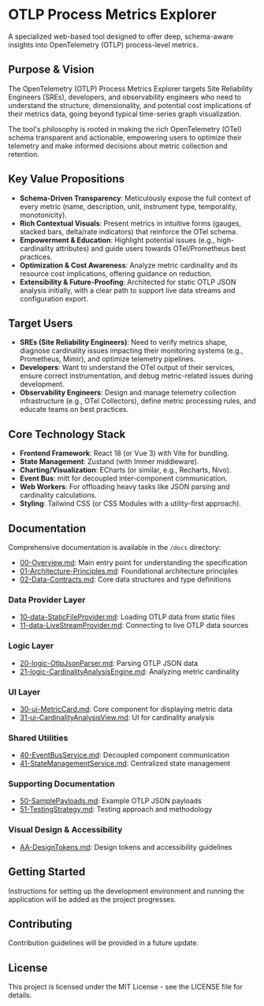 # OTLP Process Metrics Explorer

A specialized web-based tool designed to offer deep, schema-aware insights into OpenTelemetry (OTLP) process-level metrics.

## Purpose & Vision

The OpenTelemetry (OTLP) Process Metrics Explorer targets Site Reliability Engineers (SREs), developers, and observability engineers who need to understand the structure, dimensionality, and potential cost implications of their metrics data, going beyond typical time-series graph visualization.

The tool's philosophy is rooted in making the rich OpenTelemetry (OTel) schema transparent and actionable, empowering users to optimize their telemetry and make informed decisions about metric collection and retention.

## Key Value Propositions

- **Schema-Driven Transparency**: Meticulously expose the full context of every metric (name, description, unit, instrument type, temporality, monotonicity).
- **Rich Contextual Visuals**: Present metrics in intuitive forms (gauges, stacked bars, delta/rate indicators) that reinforce the OTel schema.
- **Empowerment & Education**: Highlight potential issues (e.g., high-cardinality attributes) and guide users towards OTel/Prometheus best practices.
- **Optimization & Cost Awareness**: Analyze metric cardinality and its resource cost implications, offering guidance on reduction.
- **Extensibility & Future-Proofing**: Architected for static OTLP JSON analysis initially, with a clear path to support live data streams and configuration export.

## Target Users

- **SREs (Site Reliability Engineers)**: Need to verify metrics shape, diagnose cardinality issues impacting their monitoring systems (e.g., Prometheus, Mimir), and optimize telemetry pipelines.
- **Developers**: Want to understand the OTel output of their services, ensure correct instrumentation, and debug metric-related issues during development.
- **Observability Engineers**: Design and manage telemetry collection infrastructure (e.g., OTel Collectors), define metric processing rules, and educate teams on best practices.

## Core Technology Stack

- **Frontend Framework**: React 18 (or Vue 3) with Vite for bundling.
- **State Management**: Zustand (with Immer middleware).
- **Charting/Visualization**: ECharts (or similar, e.g., Recharts, Nivo).
- **Event Bus**: mitt for decoupled inter-component communication.
- **Web Workers**: For offloading heavy tasks like JSON parsing and cardinality calculations.
- **Styling**: Tailwind CSS (or CSS Modules with a utility-first approach).

## Documentation

Comprehensive documentation is available in the `/docs` directory:

- [00-Overview.md](/docs/00-Overview.md): Main entry point for understanding the specification
- [01-Architecture-Principles.md](/docs/01-Architecture-Principles.md): Foundational architecture principles
- [02-Data-Contracts.md](/docs/02-Data-Contracts.md): Core data structures and type definitions

### Data Provider Layer

- [10-data-StaticFileProvider.md](/docs/10-data-StaticFileProvider.md): Loading OTLP data from static files
- [11-data-LiveStreamProvider.md](/docs/11-data-LiveStreamProvider.md): Connecting to live OTLP data sources

### Logic Layer

- [20-logic-OtlpJsonParser.md](/docs/20-logic-OtlpJsonParser.md): Parsing OTLP JSON data
- [21-logic-CardinalityAnalysisEngine.md](/docs/21-logic-CardinalityAnalysisEngine.md): Analyzing metric cardinality

### UI Layer

- [30-ui-MetricCard.md](/docs/30-ui-MetricCard.md): Core component for displaying metric data
- [31-ui-CardinalityAnalysisView.md](/docs/31-ui-CardinalityAnalysisView.md): UI for cardinality analysis

### Shared Utilities

- [40-EventBusService.md](/docs/40-EventBusService.md): Decoupled component communication
- [41-StateManagementService.md](/docs/41-StateManagementService.md): Centralized state management

### Supporting Documentation

- [50-SamplePayloads.md](/docs/50-SamplePayloads.md): Example OTLP JSON payloads
- [51-TestingStrategy.md](/docs/51-TestingStrategy.md): Testing approach and methodology

### Visual Design & Accessibility

- [AA-DesignTokens.md](/docs/AA-DesignTokens.md): Design tokens and accessibility guidelines

## Getting Started

Instructions for setting up the development environment and running the application will be added as the project progresses.

## Contributing

Contribution guidelines will be provided in a future update.

## License

This project is licensed under the MIT License - see the LICENSE file for details.
